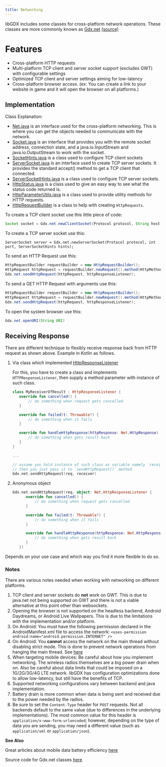 ```yaml
---
title: Networking
---
```

libGDX includes some classes for cross-platform network operations. These classes are more commonly known as [Gdx.net](https://javadoc.io/doc/com.badlogicgames.gdx/gdx/latest/com/badlogic/gdx/Net.html) [(source)](https://github.com/libgdx/libgdx/blob/master/gdx/src/com/badlogic/gdx/Net.java)

# Features

* Cross-platform HTTP requests
* Multi-platform TCP client and server socket support (excludes GWT) with configurable settings
* Optimized  TCP client and server settings aiming for low-latency
* Cross-platform browser access. (ex: You can create a link to your website in game and it will open the browser on all platforms.)

## Implementation
Class Explanation:
* [Net.java](https://github.com/libgdx/libgdx/blob/master/gdx/src/com/badlogic/gdx/Net.java) is an interface used for the cross-platform networking. This is where you can get the objects needed to communicate with the network.
* [Socket.java](https://github.com/libgdx/libgdx/blob/master/gdx/src/com/badlogic/gdx/net/Socket.java) is an interface that provides you with the remote socket address, connection state, and a java.io.InputStream and java.io.OutputStream to work with the socket.
* [SocketHints.java](https://github.com/libgdx/libgdx/blob/master/gdx/src/com/badlogic/gdx/net/SocketHints.java) is a class used to configure TCP client sockets
* [ServerSocket.java](https://github.com/libgdx/libgdx/blob/master/gdx/src/com/badlogic/gdx/net/ServerSocket.java) is an interface used to create TCP server sockets. It provides the standard accept() method to get a TCP client that connected.
* [ServerSocketHints.java](https://github.com/libgdx/libgdx/blob/master/gdx/src/com/badlogic/gdx/net/ServerSocketHints.java) is a class used to configure TCP server sockets.
* [HttpStatus.java](https://github.com/libgdx/libgdx/blob/master/gdx/src/com/badlogic/gdx/net/HttpStatus.java) is a class used to give an easy way to see what the status code returned is.
* [HttpParameterUtils.java](https://github.com/libgdx/libgdx/blob/master/gdx/src/com/badlogic/gdx/net/HttpParametersUtils.java) is a class used to provide utility methods for HTTP requests.
* [HttpRequestBuilder](https://github.com/libgdx/libgdx/blob/master/gdx/src/com/badlogic/gdx/net/HttpRequestBuilder.java) is a class to help with creating `HttpRequests`.

To create a TCP client socket use this little piece of code:
```java
Socket socket = Gdx.net.newClientSocket(Protocol protocol, String host, int port, SocketHints hints);
```

To create a TCP server socket use this:
```
ServerSocket server = Gdx.net.newServerSocket(Protocol protocol, int port, ServerSocketHints hints);
```

To send an HTTP Request use this:
```java
HttpRequestBuilder requestBuilder = new HttpRequestBuilder();
HttpRequest httpRequest = requestBuilder.newRequest().method(HttpMethods.GET).url("https://www.google.de").build();
Gdx.net.sendHttpRequest(httpRequest, httpResponseListener);
```

To send a GET HTTP Request with arguments use this:
```java
HttpRequestBuilder requestBuilder = new HttpRequestBuilder();
HttpRequest httpRequest = requestBuilder.newRequest().method(HttpMethods.GET).url("https://www.google.de").content("q=libgdx&example=example").build();
Gdx.net.sendHttpRequest(httpRequest, httpResponseListener);
```
To open the system browser use this:
```java
Gdx.net.openURI(String URI)
```

## Receiving Response

There are different technique to flexibly receive response back from HTTP request as shown above. Example in Kotlin as follows.

1. Via class which implemented [HttpResponseListener](https://javadoc.io/doc/com.badlogicgames.gdx/gdx/latest/com/badlogic/gdx/Net.HttpResponseListener.html)

   For this, you have to create a class and implements `HTTPResponseListener`, then supply a method parameter with instance of such class.

   ```kotlin
   class MyReceiverOfResult : HttpResponseListener {
      override fun cancelled() {
          // do something when request gets cancelled
      }

      override fun failed(t: Throwable?) {
          // do something when it fails
      }

      override fun handleHttpResponse(httpResponse: Net.HttpResponse) {
          // do something when gets result back
      }
   }

   ...

   // assume you hold instance of such class as variable namely `receiver`.
   // then you just pass it to `sendHttpRequest()` method
   Gdx.net.sendHttpRequest(req, receiver)
   ```
2. Anonymous object
   ```kotlin
   Gdx.net.sendHttpRequest(req, object: Net.HttpResponseListener {
         override fun cancelled() {
             // do something when request gets cancelled
         }

         override fun failed(t: Throwable?) {
             // do something when it fails
         }

         override fun handleHttpResponse(httpResponse: Net.HttpResponse) {
             // do something when gets result back
         }
      })
   ```
Depends on your use case and which way you find it more flexible to do so.

### Notes
There are various notes needed when working with networking on different platforms.

1. TCP client and server sockets do **not** work on GWT. This is due to java.net not being supported on GWT and there is not a viable alternative at this point other than websockets.
2. Opening the browser is not supported on the headless backend, Android Daydreams, or Android Live Wallpapers. This is due to the limitations with the implementation and/or platform.
3. On Android: You must have the following permission declared in the AndroidManifest.xml file to access the network: `<uses-permission android:name="android.permission.INTERNET" /> `
4. On Android: You **cannot** access the network on the main thread without disabling strict mode. This is done to prevent network operations from hanging the main thread. See [here](https://developer.android.com/reference/android/os/StrictMode)
5. When targeting mobile devices: Be careful about how you implement networking. The wireless radios themselves are a big power drain when on. Also be careful about data limits that could be imposed on a 1G/2G/3G/4G LTE network. libGDX has configuration optimizations done to allow low-latency, but still have the benefits of TCP.
6. Supported networking configurations vary between backend and java implementation.
7. Battery drain is more common when data is being sent and received due to the power needed by the radios.
8. Be sure to set the `Content-Type` header for `POST` requests. Not all backends default to the same value (due to differences in the underlying implementations). The most common value for this header is `application/x-www-form-urlencoded`; however, depending on the type of data you are sending, you may need a different value (such as `application/xml` or `application/json`).

**See Also**

Great articles about mobile data battery efficiency [here](https://developer.android.com/training/efficient-downloads/index.html)

Source code for Gdx.net classes [here](https://github.com/libgdx/libgdx/tree/master/gdx/src/com/badlogic/gdx/net)
